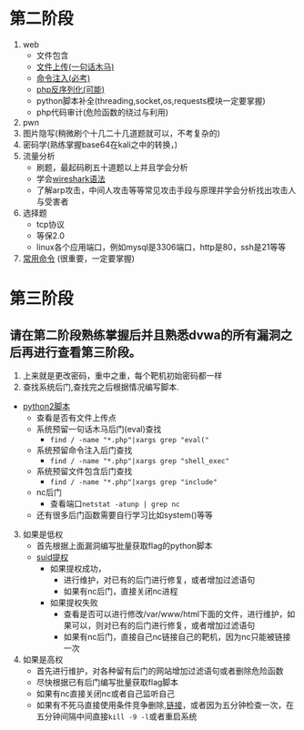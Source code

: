# 第二阶段
1. web
    + 文件包含
    + [文件上传(一句话木马)](../web/文件上传漏洞.md)
    + [命令注入(必考)](../web/命令注入.md)
    + [php反序列化(可能)](../web/反序列化.md)
    + python脚本补全(threading,socket,os,requests模块一定要掌握)
    + php代码审计(危险函数的绕过与利用)
2. pwn
3. 图片隐写(稍微刷个十几二十几道题就可以，不考复杂的)
4. 密码学(熟练掌握base64在kali之中的转换，)
5. 流量分析
    + 刷题，最起码刷五十道题以上并且学会分析
    + 学会[wireshark语法](./流量分析.md)
    + 了解arp攻击，中间人攻击等等常见攻击手段与原理并学会分析找出攻击人与受害者
6. 选择题
    + tcp协议
    + 等保2.0
    + linux各个应用端口，例如mysql是3306端口，http是80，ssh是21等等
7. [常用命令](./命令.md)    (很重要，一定要掌握)
# 第三阶段
## 请在第二阶段熟练掌握后并且熟悉dvwa的所有漏洞之后再进行查看第三阶段。
1. 上来就是更改密码，重中之重，每个靶机初始密码都一样
2. 查找系统后门,查找完之后根据情况编写脚本.
- [python2脚本](./awd脚本.md)
    + 查看是否有文件上传点
    + 系统预留一句话木马后门(eval)查找
        + `find / -name "*.php"|xargs grep "eval("`
    + 系统预留命令注入后门查找
        + `find / -name "*.php"|xargs grep "shell_exec"`
    + 系统预留文件包含后门查找
        + `find / -name "*.php"|xargs grep "include"`
    + nc后门
        + 查看端口`netstat -atunp | grep nc`
    + 还有很多后门函数需要自行学习比如system()等等
3. 如果是低权
    + 首先根据上面漏洞编写批量获取flag的python脚本
    + [suid提权](./suid提权.md)
        + 如果提权成功，
            + 进行维护，对已有的后门进行修复，或者增加过滤语句
            + 如果有nc后门，直接关闭nc进程
        + 如果提权失败
            + 查看是否可以进行修改/var/www/html下面的文件，进行维护，如果可以，则对已有的后门进行修复，或者增加过滤语句
            + 如果有nc后门，直接自己nc链接自己的靶机，因为nc只能被链接一次
4. 如果是高权
    + 首先进行维护，对各种留有后门的网站增加过滤语句或者删除危险函数
    + 尽快根据已有后门编写批量获取flag脚本
    + 如果有nc直接关闭nc或者自己监听自己
    + 如果有不死马直接使用条件竞争删除,[链接](./不死马.md)，或者因为五分钟检查一次，在五分钟间隔中间直接`kill -9 -l`或者重启系统